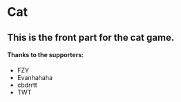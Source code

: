 Cat
=====
## This is the front part for the cat game.
#### Thanks to the supporters:
- FZY
- Evanhahaha
- cbdrrtt
- TWT
